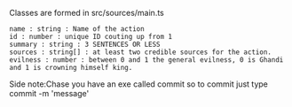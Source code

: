 Classes are formed in src/sources/main.ts

    name : string : Name of the action
    id : number : unique ID couting up from 1
    summary : string : 3 SENTENCES OR LESS
    sources : string[] : at least two credible sources for the action.
    evilness : number : between 0 and 1 the general evilness, 0 is Ghandi and 1 is crowning himself king.

Side note:Chase you have an exe called commit so to commit just type commit -m 'message'
